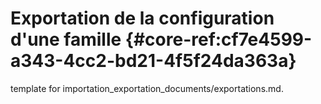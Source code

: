 # Exportation de la configuration d'une famille {#core-ref:cf7e4599-a343-4cc2-bd21-4f5f24da363a}
 
<span class="fixme template"> template for importation_exportation_documents/exportations.md.</span>
